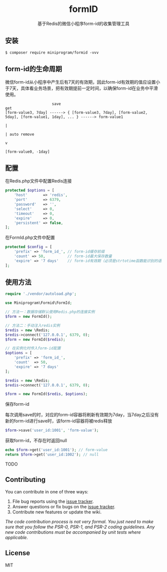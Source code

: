 <h1 align="center"> formID </h1>

<p align="center">基于Redis的微信小程序form-id的收集管理工具</p>


## 安装

```shell
$ composer require miniprogram/formid -vvv
```

## form-id的生命周期
微信form-id从小程序中产生后有7天的有效期，因此form-id有效期的值应设置小于7天，具体看业务场景，把有效期提前一定时间，以确保form-id在业务中平滑使用。

       
                         save                                                                            get
    [form-value3, 7day] ------> { [form-value3, 7day], [form-value2, 5day], [form-value1, 1day], ... } ------> form-value1
                                                                                                  |
                                                                                                  | auto remove
                                                                                                  v                                                             
                                                                                            [form-value0, -1day]
## 配置                                                                         

在Redis.php文件中配置Redis连接
```php
protected $options = [
    'host'       => 'redis',
    'port'       => 6379,
    'password'   => '',
    'select'     => 0,
    'timeout'    => 0,
    'expire'     => 0,
    'persistent' => false,
];
```
在FormId.php文件中配置
```php
protected $config = [
    'prefix' => 'form_id_', // form-id缓存前缀
    'count' => 50,          // form-id最大保存数量
    'expire' => '7 days'    // form-id有效期（必须是strtotime函数能识别的语义字符串，有效期必须小于等于7天）
];
```

## 使用方法
```php
require './vendor/autoload.php';

use Miniprogram\Formid\FormId;

// 方法一：数据存储默认使用Redis.php的连接实例
$form = new FormId();

// 方法二：手动注入redis实例
$redis = new \Redis;
$redis->connect('127.0.0.1', 6379, 0);
$form = new FormId($redis);

// 在实例化时传入form-id配置
$options = [
    'prefix' => 'form_id_',
    'count'  => 50,
    'expire' => '7 days'
];

$redis = new \Redis;
$redis->connect('127.0.0.1', 6379, 0);

$form = new FormId($redis, $options);
```

保存form-id

每次调用save的时，对应的form-id容器将刷新有效期为7day，当7day之后没有新的form-id进行save时，该form-id容器将被redis释放
```php
$form->save('user_id:1001', 'form-value');
```

获取form-id，不存在时返回null

```php
echo $form->get('user_id:1001'); // form-value
return $form->get('user_id:1002'); // null
```

TODO

## Contributing

You can contribute in one of three ways:

1. File bug reports using the [issue tracker](https://github.com/miniprogram/formID/issues).
2. Answer questions or fix bugs on the [issue tracker](https://github.com/miniprogram/formID/issues).
3. Contribute new features or update the wiki.

_The code contribution process is not very formal. You just need to make sure that you follow the PSR-0, PSR-1, and PSR-2 coding guidelines. Any new code contributions must be accompanied by unit tests where applicable._

## License

MIT